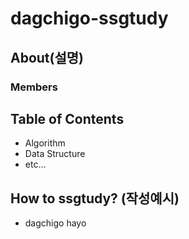 # dagchigo-ssgtudy

## About(설명)


### Members


## Table of Contents
- Algorithm
- Data Structure
- etc...

## How to ssgtudy? (작성예시)
- dagchigo hayo
